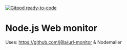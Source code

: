 [![Gitpod ready-to-code](https://img.shields.io/badge/Gitpod-ready--to--code-blue?logo=gitpod)](https://gitpod.io/#https://github.com/Alex-Aeg/Node-webmonitor)


# Node.js Web monitor

Uses: https://github.com/j8la/url-monitor 
& Nodemailer
